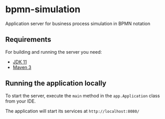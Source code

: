 # bpmn-simulation
Application server for business process simulation in BPMN notation

## Requirements

For building and running the server you need:

- [JDK 11](https://www.oracle.com/java/technologies/javase-jdk11-downloads.html)
- [Maven 3](https://maven.apache.org)

## Running the application locally

To start the server, execute the `main` method in the `app.Application` class from your IDE.

The application will start its services at `http://localhost:8080/` 